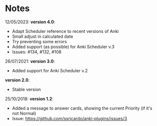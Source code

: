 # Notes

12/05/2023: **version 4.0**:

* Adapt Scheduler reference to recent versions of Anki
* Small adjust in calculated date
* Try preventing some errors
* Added support (as possible) for Anki Scheduler v.3
* Issues: #134, #132, #108

26/07/2021: **version 3.0**:

* Added support for Anki Scheduler v.2

**version 2.0**:

* Stable version

25/10/2018: **version 1.2**:

* Added a message to answer cards, showing the current Priority (if it's not Normal)
* Issue: https://github.com/ssricardo/anki-plugins/issues/3
